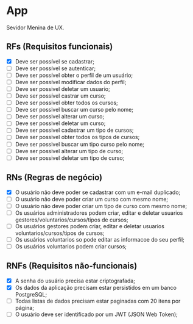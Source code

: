 # App

Sevidor Menina de UX.

## RFs (Requisitos funcionais)

- [x] Deve ser possível se cadastrar;
- [ ] Deve ser possível se autenticar;
- [ ] Deve ser possível obter o perfil de um usuário;
- [ ] Deve ser possível modificar dados do perfil;
- [ ] Deve ser possivel deletar um usuario;
- [ ] Deve ser possível castrar um curso;
- [ ] Deve ser possivel obter todos os cursos;
- [ ] Deve ser possivel buscar um curso pelo nome;
- [ ] Deve ser possivel alterar um curso;
- [ ] Deve ser possivel deletar um curso;
- [ ] Deve ser possivel cadastrar um tipo de cursos;
- [ ] Deve ser possivel obter todos os tipos de cursos;
- [ ] Deve ser possivel buscar um tipo curso pelo nome;
- [ ] Deve ser possivel alterar um tipo de curso;
- [ ] Deve ser possivel deletar um tipo de curso;

## RNs (Regras de negócio)

- [x] O usuário não deve poder se cadastrar com um e-mail duplicado;
- [ ] O usuário não deve poder criar um curso com mesmo nome;
- [ ] O usuário não deve poder criar um tipo de curso com mesmo nome;
- [ ] Os usuários administradores podem criar, editar e deletar usuarios gestores/voluntarios/cursos/tipos de cursos;
- [ ] Os usuários gestores podem criar, editar e deletar usuarios voluntarios/cursos/tipos de cursos;
- [ ] Os usuários voluntarios so pode editar as informacoe do seu perfil;
- [ ] Os usuários voluntarios podem criar cursos;

## RNFs (Requisitos não-funcionais)

- [x] A senha do usuário precisa estar criptografada;
- [x] Os dados da aplicação precisam estar persistidos em um banco PostgreSQL;
- [ ] Todas listas de dados precisam estar paginadas com 20 itens por página;
- [ ] O usuário deve ser identificado por um JWT (JSON Web Token);

<!--START_SECTION:footer-->

<br />
<br />

<!--END_SECTION:footer-->

